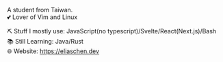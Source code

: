 A student from Taiwan.\
💕 Lover of Vim and Linux

⛏️ Stuff I mostly use: JavaScript(no typescript)/Svelte/React(Next.js)/Bash\
📚 Still Learning: Java/Rust\
🌐 Website: https://eliaschen.dev

